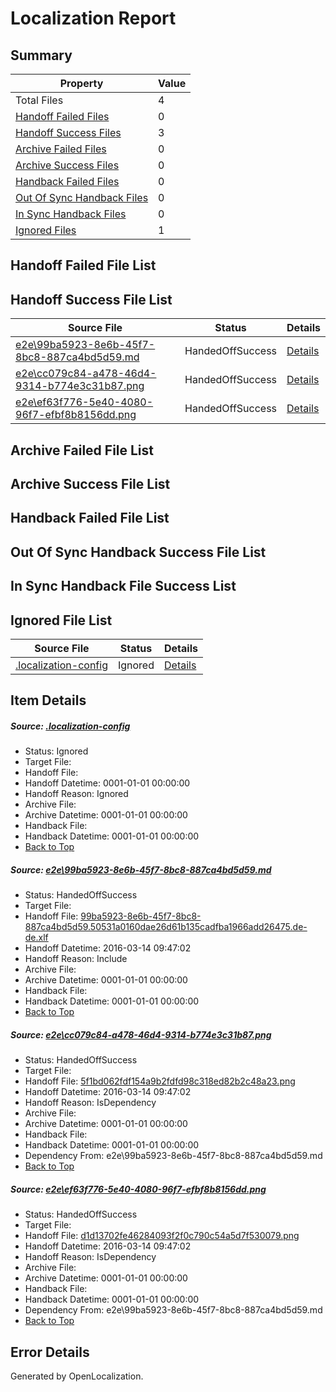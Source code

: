 # <a name='report-top'></a> Localization Report

## Summary
 Property | Value 
 -------- | ----- 
 Total Files | 4
[ Handoff Failed Files ](#handoff-failed-list)| 0
[ Handoff Success Files ](#handoff-success-list)| 3
[ Archive Failed Files ](#archive-failed-list)| 0
[ Archive Success Files ](#archive-success-list)| 0
[ Handback Failed Files ](#handback-failed-list)| 0
[ Out Of Sync Handback Files ](#outofsync-handback-success-list)| 0
[ In Sync Handback Files ](#insync-handback-success-list)| 0
[ Ignored Files ](#ignored-list)| 1

## <a name='handoff-failed-list'></a> Handoff Failed File List

## <a name='handoff-success-list'></a> Handoff Success File List
 Source File | Status | Details 
 ----------- | ------ | ------- 
 [e2e\99ba5923-8e6b-45f7-8bc8-887ca4bd5d59.md](https://github.com/OpenLocalizationTest/oltest/blob/9cfecb5ba02c60f40466adafd65255b7dfbf02be/e2e/99ba5923-8e6b-45f7-8bc8-887ca4bd5d59.md) | HandedOffSuccess | [Details](#c4dc4cbcce918ad777fd4b2e47916a220e6c2d801)
 [e2e\cc079c84-a478-46d4-9314-b774e3c31b87.png](https://github.com/OpenLocalizationTest/oltest/blob/9cfecb5ba02c60f40466adafd65255b7dfbf02be/e2e/cc079c84-a478-46d4-9314-b774e3c31b87.png) | HandedOffSuccess | [Details](#5f1bd062fdf154a9b2fdfd98c318ed82b2c48a232)
 [e2e\ef63f776-5e40-4080-96f7-efbf8b8156dd.png](https://github.com/OpenLocalizationTest/oltest/blob/9cfecb5ba02c60f40466adafd65255b7dfbf02be/e2e/ef63f776-5e40-4080-96f7-efbf8b8156dd.png) | HandedOffSuccess | [Details](#d1d13702fe46284093f2f0c790c54a5d7f5300793)

## <a name='archive-failed-list'></a> Archive Failed File List

## <a name='archive-success-list'></a> Archive Success File List

## <a name='handback-failed-list'></a> Handback Failed File List

## <a name='outofsync-handback-success-list'></a> Out Of Sync Handback Success File List

## <a name='insync-handback-success-list'></a> In Sync Handback File Success List

## <a name='ignored-list'></a> Ignored File List
 Source File | Status | Details 
 ----------- | ------ | ------- 
 [.localization-config](https://github.com/OpenLocalizationTest/oltest/blob/9cfecb5ba02c60f40466adafd65255b7dfbf02be/.localization-config) | Ignored | [Details](#66aca4b1c2f43b14ec41e0e427345df94af1d5e10)

## Item Details
##### <a name='66aca4b1c2f43b14ec41e0e427345df94af1d5e10'></a> Source: [.localization-config](https://github.com/OpenLocalizationTest/oltest/blob/9cfecb5ba02c60f40466adafd65255b7dfbf02be/.localization-config)
* Status: Ignored
* Target File: 
* Handoff File: 
* Handoff Datetime: 0001-01-01 00:00:00
* Handoff Reason: Ignored
* Archive File: 
* Archive Datetime: 0001-01-01 00:00:00
* Handback File: 
* Handback Datetime: 0001-01-01 00:00:00
* [Back to Top](#report-top)

##### <a name='c4dc4cbcce918ad777fd4b2e47916a220e6c2d801'></a> Source: [e2e\99ba5923-8e6b-45f7-8bc8-887ca4bd5d59.md](https://github.com/OpenLocalizationTest/oltest/blob/9cfecb5ba02c60f40466adafd65255b7dfbf02be/e2e/99ba5923-8e6b-45f7-8bc8-887ca4bd5d59.md)
* Status: HandedOffSuccess
* Target File: 
* Handoff File: [99ba5923-8e6b-45f7-8bc8-887ca4bd5d59.50531a0160dae26d61b135cadfba1966add26475.de-de.xlf](https://github.com/OpenLocalizationTestOrg/olhandoff/blob/980893b37b1ad836a0d105ecbc668d5b6b633094/ol-handoff/OpenLocalizationTestOrg/oltest.de-de/yuwzho/ht/99ba5923-8e6b-45f7-8bc8-887ca4bd5d59.50531a0160dae26d61b135cadfba1966add26475.de-de.xlf)
* Handoff Datetime: 2016-03-14 09:47:02
* Handoff Reason: Include
* Archive File: 
* Archive Datetime: 0001-01-01 00:00:00
* Handback File: 
* Handback Datetime: 0001-01-01 00:00:00
* [Back to Top](#report-top)

##### <a name='5f1bd062fdf154a9b2fdfd98c318ed82b2c48a232'></a> Source: [e2e\cc079c84-a478-46d4-9314-b774e3c31b87.png](https://github.com/OpenLocalizationTest/oltest/blob/9cfecb5ba02c60f40466adafd65255b7dfbf02be/e2e/cc079c84-a478-46d4-9314-b774e3c31b87.png)
* Status: HandedOffSuccess
* Target File: 
* Handoff File: [5f1bd062fdf154a9b2fdfd98c318ed82b2c48a23.png](https://github.com/OpenLocalizationTestOrg/olhandoff/blob/980893b37b1ad836a0d105ecbc668d5b6b633094/ol-handoff/OpenLocalizationTestOrg/oltest.de-de/yuwzho/ht/5f1bd062fdf154a9b2fdfd98c318ed82b2c48a23.png)
* Handoff Datetime: 2016-03-14 09:47:02
* Handoff Reason: IsDependency
* Archive File: 
* Archive Datetime: 0001-01-01 00:00:00
* Handback File: 
* Handback Datetime: 0001-01-01 00:00:00
* Dependency From: e2e\99ba5923-8e6b-45f7-8bc8-887ca4bd5d59.md
* [Back to Top](#report-top)

##### <a name='d1d13702fe46284093f2f0c790c54a5d7f5300793'></a> Source: [e2e\ef63f776-5e40-4080-96f7-efbf8b8156dd.png](https://github.com/OpenLocalizationTest/oltest/blob/9cfecb5ba02c60f40466adafd65255b7dfbf02be/e2e/ef63f776-5e40-4080-96f7-efbf8b8156dd.png)
* Status: HandedOffSuccess
* Target File: 
* Handoff File: [d1d13702fe46284093f2f0c790c54a5d7f530079.png](https://github.com/OpenLocalizationTestOrg/olhandoff/blob/980893b37b1ad836a0d105ecbc668d5b6b633094/ol-handoff/OpenLocalizationTestOrg/oltest.de-de/yuwzho/ht/d1d13702fe46284093f2f0c790c54a5d7f530079.png)
* Handoff Datetime: 2016-03-14 09:47:02
* Handoff Reason: IsDependency
* Archive File: 
* Archive Datetime: 0001-01-01 00:00:00
* Handback File: 
* Handback Datetime: 0001-01-01 00:00:00
* Dependency From: e2e\99ba5923-8e6b-45f7-8bc8-887ca4bd5d59.md
* [Back to Top](#report-top)


## Error Details

Generated by OpenLocalization.

